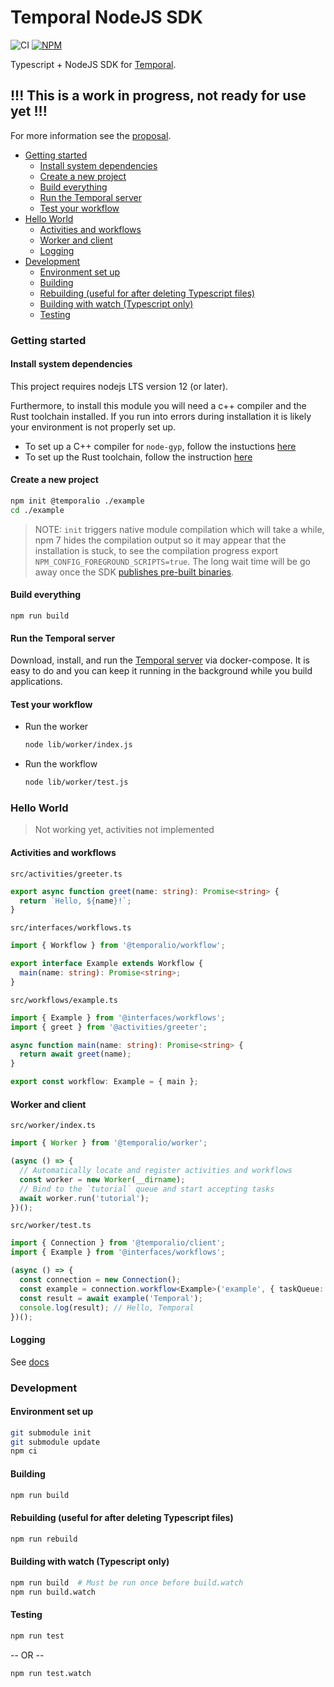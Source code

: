 # Temporal NodeJS SDK

![CI](https://github.com/temporalio/sdk-node/actions/workflows/ci.yml/badge.svg)
[![NPM](https://img.shields.io/npm/v/temporalio.svg?style=flat)](https://www.npmjs.com/package/temporalio)

Typescript + NodeJS SDK for [Temporal](temporal.io).

## !!! This is a work in progress, not ready for use yet !!!

For more information see the [proposal](https://github.com/temporalio/proposals/blob/master/node/node-sdk.md).

<!-- vim-markdown-toc GFM -->

- [Getting started](#getting-started)
    - [Install system dependencies](#install-system-dependencies)
    - [Create a new project](#create-a-new-project)
    - [Build everything](#build-everything)
    - [Run the Temporal server](#run-the-temporal-server)
    - [Test your workflow](#test-your-workflow)
- [Hello World](#hello-world)
    - [Activities and workflows](#activities-and-workflows)
    - [Worker and client](#worker-and-client)
    - [Logging](#logging)
- [Development](#development)
    - [Environment set up](#environment-set-up)
    - [Building](#building)
    - [Rebuilding (useful for after deleting Typescript files)](#rebuilding-useful-for-after-deleting-typescript-files)
    - [Building with watch (Typescript only)](#building-with-watch-typescript-only)
    - [Testing](#testing)

<!-- vim-markdown-toc -->

### Getting started

#### Install system dependencies

This project requires nodejs LTS version 12 (or later).

Furthermore, to install this module you will need a c++ compiler and the Rust toolchain installed.
If you run into errors during installation it is likely your environment is not properly set up.

- To set up a C++ compiler for `node-gyp`, follow the instuctions [here](https://github.com/nodejs/node-gyp)
- To set up the Rust toolchain, follow the instruction [here](https://rustup.rs/)

#### Create a new project

```sh
npm init @temporalio ./example
cd ./example
```

> NOTE: `init` triggers native module compilation which will take a while, npm 7 hides the compilation output so it may appear that the installation is stuck, to see the compilation progress export `NPM_CONFIG_FOREGROUND_SCRIPTS=true`. The long wait time will be go away once the SDK [publishes pre-built binaries](https://github.com/temporalio/sdk-node/issues/16).

#### Build everything

```
npm run build
```

#### Run the Temporal server

Download, install, and run the [Temporal server](https://docs.temporal.io/docs/server-quick-install) via docker-compose. It is easy to do and you can keep it running in the background while you build applications.

#### Test your workflow

- Run the worker

  ```sh
  node lib/worker/index.js
  ```

- Run the workflow

  ```sh
  node lib/worker/test.js
  ```

### Hello World

> Not working yet, activities not implemented

#### Activities and workflows

`src/activities/greeter.ts`

```ts
export async function greet(name: string): Promise<string> {
  return `Hello, ${name}!`;
}
```

`src/interfaces/workflows.ts`

```ts
import { Workflow } from '@temporalio/workflow';

export interface Example extends Workflow {
  main(name: string): Promise<string>;
}
```

`src/workflows/example.ts`

```ts
import { Example } from '@interfaces/workflows';
import { greet } from '@activities/greeter';

async function main(name: string): Promise<string> {
  return await greet(name);
}

export const workflow: Example = { main };
```

#### Worker and client

`src/worker/index.ts`

```ts
import { Worker } from '@temporalio/worker';

(async () => {
  // Automatically locate and register activities and workflows
  const worker = new Worker(__dirname);
  // Bind to the `tutorial` queue and start accepting tasks
  await worker.run('tutorial');
})();
```

`src/worker/test.ts`

```ts
import { Connection } from '@temporalio/client';
import { Example } from '@interfaces/workflows';

(async () => {
  const connection = new Connection();
  const example = connection.workflow<Example>('example', { taskQueue: 'tutorial' });
  const result = await example('Temporal');
  console.log(result); // Hello, Temporal
})();
```

#### Logging

See [docs](docs/logging.md)

### Development

#### Environment set up

```sh
git submodule init
git submodule update
npm ci
```

#### Building

```sh
npm run build
```

#### Rebuilding (useful for after deleting Typescript files)

```sh
npm run rebuild
```

#### Building with watch (Typescript only)

```sh
npm run build  # Must be run once before build.watch
npm run build.watch
```

#### Testing

```sh
npm run test
```

-- OR --

```sh
npm run test.watch
```
